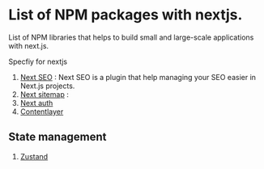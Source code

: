 # List of NPM packages with nextjs.

List of NPM libraries that helps to build small and large-scale applications with next.js.

Specfiy for nextjs
1. [Next SEO](https://www.npmjs.com/package/next-seo) : Next SEO is a plugin that help managing your SEO easier in Next.js projects.
2. [Next sitemap](https://www.npmjs.com/package/next-sitemap) : 
3. [Next auth](https://www.npmjs.com/package/next-auth)
4. [Contentlayer](https://www.npmjs.com/package/contentlayer)

## State management
1. [Zustand](https://github.com/pmndrs/zustand)